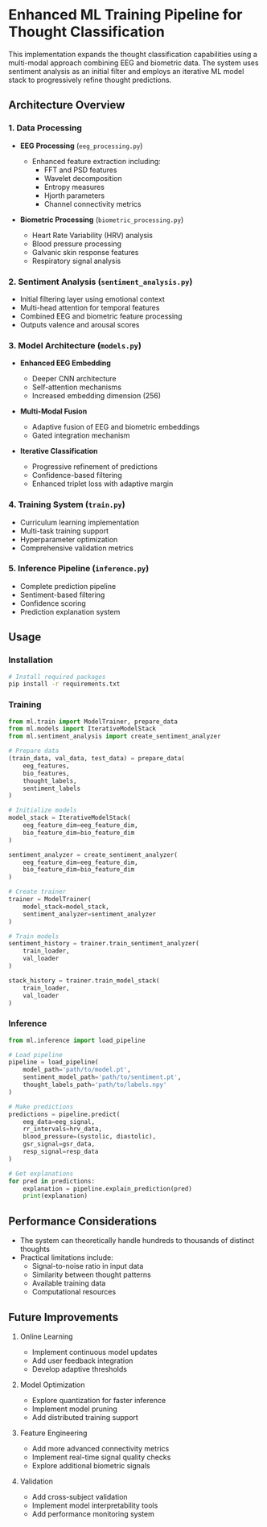 # Enhanced ML Training Pipeline for Thought Classification

This implementation expands the thought classification capabilities using a multi-modal approach combining EEG and biometric data. The system uses sentiment analysis as an initial filter and employs an iterative ML model stack to progressively refine thought predictions.

## Architecture Overview

### 1. Data Processing
- **EEG Processing** (`eeg_processing.py`)
  - Enhanced feature extraction including:
    - FFT and PSD features
    - Wavelet decomposition
    - Entropy measures
    - Hjorth parameters
    - Channel connectivity metrics

- **Biometric Processing** (`biometric_processing.py`)
  - Heart Rate Variability (HRV) analysis
  - Blood pressure processing
  - Galvanic skin response features
  - Respiratory signal analysis

### 2. Sentiment Analysis (`sentiment_analysis.py`)
- Initial filtering layer using emotional context
- Multi-head attention for temporal features
- Combined EEG and biometric feature processing
- Outputs valence and arousal scores

### 3. Model Architecture (`models.py`)
- **Enhanced EEG Embedding**
  - Deeper CNN architecture
  - Self-attention mechanisms
  - Increased embedding dimension (256)

- **Multi-Modal Fusion**
  - Adaptive fusion of EEG and biometric embeddings
  - Gated integration mechanism

- **Iterative Classification**
  - Progressive refinement of predictions
  - Confidence-based filtering
  - Enhanced triplet loss with adaptive margin

### 4. Training System (`train.py`)
- Curriculum learning implementation
- Multi-task training support
- Hyperparameter optimization
- Comprehensive validation metrics

### 5. Inference Pipeline (`inference.py`)
- Complete prediction pipeline
- Sentiment-based filtering
- Confidence scoring
- Prediction explanation system

## Usage

### Installation

```bash
# Install required packages
pip install -r requirements.txt
```

### Training

```python
from ml.train import ModelTrainer, prepare_data
from ml.models import IterativeModelStack
from ml.sentiment_analysis import create_sentiment_analyzer

# Prepare data
(train_data, val_data, test_data) = prepare_data(
    eeg_features,
    bio_features,
    thought_labels,
    sentiment_labels
)

# Initialize models
model_stack = IterativeModelStack(
    eeg_feature_dim=eeg_feature_dim,
    bio_feature_dim=bio_feature_dim
)

sentiment_analyzer = create_sentiment_analyzer(
    eeg_feature_dim=eeg_feature_dim,
    bio_feature_dim=bio_feature_dim
)

# Create trainer
trainer = ModelTrainer(
    model_stack=model_stack,
    sentiment_analyzer=sentiment_analyzer
)

# Train models
sentiment_history = trainer.train_sentiment_analyzer(
    train_loader,
    val_loader
)

stack_history = trainer.train_model_stack(
    train_loader,
    val_loader
)
```

### Inference

```python
from ml.inference import load_pipeline

# Load pipeline
pipeline = load_pipeline(
    model_path='path/to/model.pt',
    sentiment_model_path='path/to/sentiment.pt',
    thought_labels_path='path/to/labels.npy'
)

# Make predictions
predictions = pipeline.predict(
    eeg_data=eeg_signal,
    rr_intervals=hrv_data,
    blood_pressure=(systolic, diastolic),
    gsr_signal=gsr_data,
    resp_signal=resp_data
)

# Get explanations
for pred in predictions:
    explanation = pipeline.explain_prediction(pred)
    print(explanation)
```

## Performance Considerations

- The system can theoretically handle hundreds to thousands of distinct thoughts
- Practical limitations include:
  - Signal-to-noise ratio in input data
  - Similarity between thought patterns
  - Available training data
  - Computational resources

## Future Improvements

1. Online Learning
   - Implement continuous model updates
   - Add user feedback integration
   - Develop adaptive thresholds

2. Model Optimization
   - Explore quantization for faster inference
   - Implement model pruning
   - Add distributed training support

3. Feature Engineering
   - Add more advanced connectivity metrics
   - Implement real-time signal quality checks
   - Explore additional biometric signals

4. Validation
   - Add cross-subject validation
   - Implement model interpretability tools
   - Add performance monitoring system